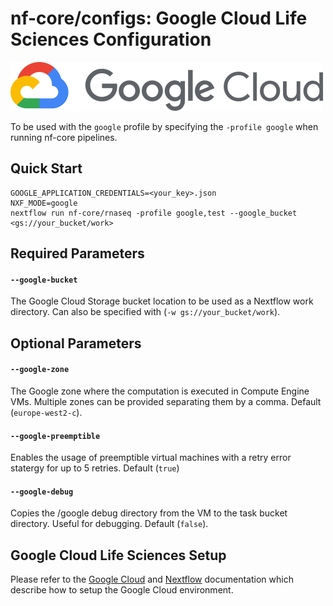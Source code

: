 # nf-core/configs: Google Cloud Life Sciences Configuration
![Google Cloud](images/google-cloud-logo.png "https://cloud.google.com/life-sciences/docs/tutorials/nextflow")

To be used with the `google` profile by specifying the `-profile google` when running nf-core pipelines.

## Quick Start
```
GOOGLE_APPLICATION_CREDENTIALS=<your_key>.json
NXF_MODE=google
nextflow run nf-core/rnaseq -profile google,test --google_bucket <gs://your_bucket/work>
```

## Required Parameters
#### `--google-bucket`
The Google Cloud Storage bucket location to be used as a Nextflow work directory. Can also be specified with (`-w gs://your_bucket/work`).

## Optional Parameters
#### `--google-zone`
The Google zone where the computation is executed in Compute Engine VMs. Multiple zones can be provided separating them by a comma. Default (`europe-west2-c`).

#### `--google-preemptible`
Enables the usage of preemptible virtual machines with a retry error statergy for up to 5 retries. Default (`true`)

#### `--google-debug`
Copies the /google debug directory from the VM to the task bucket directory. Useful for debugging. Default (`false`).

## Google Cloud Life Sciences Setup
Please refer to the [Google Cloud](https://cloud.google.com/life-sciences/docs/tutorials/nextflow) and [Nextflow](https://www.nextflow.io/docs/latest/google.html#cloud-life-sciences) documentation which describe how to setup the Google Cloud environment.


